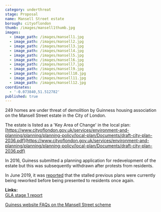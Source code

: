 ```yaml
---
category: underthreat
stage: Proposal
name: Mansell Street estate
borough: cityoflondon
thumb: /images/mansell1thumb.jpg
images:
  - image_path: /images/mansell1.jpg
  - image_path: /images/mansell2.jpg
  - image_path: /images/mansell3.jpg
  - image_path: /images/mansell4.jpg
  - image_path: /images/mansell5.jpg
  - image_path: /images/mansell6.jpg
  - image_path: /images/mansell7.jpg
  - image_path: /images/mansell9.jpg
  - image_path: /images/mansell10.jpg
  - image_path: /images/mansell11.jpg
  - image_path: /images/mansell12.jpg
coordinates:
  - '-0.073840,51.512782'
published: true
---
```

249 homes are under threat of demolition by Guinness housing association on the Mansell Street estate in the City of London.

The estate is listed as a 'Key Area of Change' in the local plan: [https://www.cityoflondon.gov.uk/services/environment-and-planning/planning/planning-policy/local-plan/Documents/draft-city-plan-2036.pdf](https://www.cityoflondon.gov.uk/services/environment-and-planning/planning/planning-policy/local-plan/Documents/draft-city-plan-2036.pdf)

In 2016, Guiness submitted a planning application for redevelopment of the estate but this was subsequently withdrawn after protests from residents.

In June 2019, it was [reported](https://www.citymatters.london/mansell-street-estate-residents-must-final-say/) that the stalled previous plans were currently being reworked before being presented to residents once again.

__Links:__  
[GLA stage 1 report](https://www.london.gov.uk/what-we-do/planning/planning-applications-and-decisions/planning-application-search/mansell-street-estate-haydon-sqaure)

[Guiness website FAQs on the Mansell Street scheme](https://www.guinnesspartnership.com/case-study/mansell-street-city-london/)


